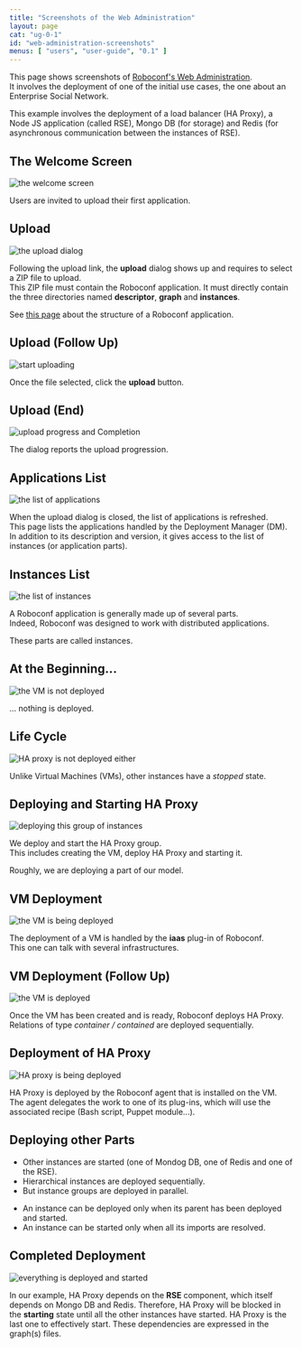 ```yaml
---
title: "Screenshots of the Web Administration"
layout: page
cat: "ug-0-1"
id: "web-administration-screenshots"
menus: [ "users", "user-guide", "0.1" ]
---
```


This page shows screenshots of [Roboconf's Web Administration](web-administration.html).  
It involves the deployment of one of the initial use cases, the one about an Enterprise Social Network.

This example involves the deployment of a load balancer (HA Proxy), a Node JS application (called RSE),
Mongo DB (for storage) and Redis (for asynchronous communication between the instances of RSE).


## The Welcome Screen

<img src="/resources/img/roboconf--web-administration--welcome.jpg" alt="the welcome screen" class="gs" />

Users are invited to upload their first application.


## Upload

<img src="/resources/img/roboconf--web-administration--upload-application--1.jpg" alt="the upload dialog" class="gs" />

Following the upload link, the **upload** dialog shows up and requires to select a ZIP file to upload.  
This ZIP file must contain the Roboconf application. It must directly contain the three directories
named **descriptor**, **graph** and **instances**. 

See [this page](configuration-files.html) about the structure of a Roboconf application.


## Upload (Follow Up)

<img src="/resources/img/roboconf--web-administration--upload-application--2.jpg" alt="start uploading" class="gs" />

Once the file selected, click the **upload** button.


## Upload (End)

<img src="/resources/img/roboconf--web-administration--upload-application--3.jpg" alt="upload progress and Completion" class="gs" />

The dialog reports the upload progression.


## Applications List

<img src="/resources/img/roboconf--web-administration--new-application.jpg" alt="the list of applications" class="gs" />

When the upload dialog is closed, the list of applications is refreshed.  
This page lists the applications handled by the Deployment Manager (DM). In addition to its description
and version, it gives access to the list of instances (or application parts).


## Instances List

<img src="/resources/img/roboconf--web-administration--instances-overview.jpg" alt="the list of instances" class="gs" />

A Roboconf application is generally made up of several parts.  
Indeed, Roboconf was designed to work with distributed applications.

These parts are called instances.


## At the Beginning...

<img src="/resources/img/roboconf--web-administration--root-instance-is-not-deployed.jpg" alt="the VM is not deployed" class="gs" />

... nothing is deployed.


## Life Cycle

<img src="/resources/img/roboconf--web-administration--child-instance-is-not-deployed.jpg" alt="HA proxy is not deployed either" class="gs" />

Unlike Virtual Machines (VMs), other instances have a *stopped* state.


## Deploying and Starting HA Proxy

<img src="/resources/img/roboconf--web-administration--root-instance-is-about-to-be-launched.jpg" alt="deploying this group of instances" class="gs" />

We deploy and start the HA Proxy group.  
This includes creating the VM, deploy HA Proxy and starting it.

Roughly, we are deploying a part of our model.


## VM Deployment

<img src="/resources/img/roboconf--web-administration--state-root-deploying.gif" alt="the VM is being deployed" class="gs" />

The deployment of a VM is handled by the **iaas** plug-in of Roboconf.  
This one can talk with several infrastructures.


## VM Deployment (Follow Up)

<img src="/resources/img/roboconf--web-administration--root-instance-is-deployed.jpg" alt="the VM is deployed" class="gs" />

Once the VM has been created and is ready, Roboconf deploys HA Proxy.  
Relations of type *container / contained* are deployed sequentially.



## Deployment of HA Proxy

<img src="/resources/img/roboconf--web-administration--child-instance-is-stopped.jpg" alt="HA proxy is being deployed" class="gs" />

HA Proxy is deployed by the Roboconf agent that is installed on the VM.  
The agent delegates the work to one of its plug-ins, which will use the associated recipe (Bash script, Puppet module...).


## Deploying other Parts

* Other instances are started (one of Mondog DB, one of Redis and one of the RSE).
* Hierarchical instances are deployed sequentially.
* But instance groups are deployed in parallel.

<!-- -->
* An instance can be deployed only when its parent has been deployed and started.
* An instance can be started only when all its imports are resolved.


## Completed Deployment

<img src="/resources/img/roboconf--web-administration--child-instance-is-started.jpg" alt="everything is deployed and started" class="gs" />

In our example, HA Proxy depends on the **RSE** component, which itself depends on Mongo DB and Redis.
Therefore, HA Proxy will be blocked in the **starting** state until all the other instances have started.
HA Proxy is the last one to effectively start. These dependencies are expressed in the graph(s) files.
